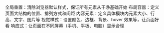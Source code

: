 全局重置：清除浏览器默认样式，保证所有元素从干净基础开始
布局容器：定义页面大结构的位置、排列方式和间距
内容元素：定义具体模块内元素大小、行高、文字、图片等
视觉样式：设置颜色、边框、背景、hover 效果等，让页面好看
响应式：让页面在不同屏幕（手机、平板、电脑）显示合理